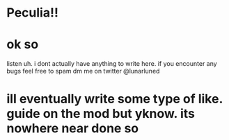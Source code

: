 # Peculia!!

# ok so
listen uh. i dont actually have anything to write here. if you encounter any bugs feel free to spam dm me on twitter @lunarluned

# ill eventually write some type of like. guide on the mod but yknow. its nowhere near done so

